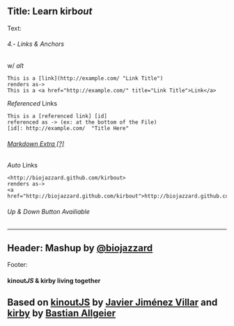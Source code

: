 Title: Learn kirb*out*
----
Text:
###### 4.- Links & Anchors
w/ *alt*
```
This is a [link](http://example.com/ "Link Title")
renders as->
This is a <a href="http://example.com/" title="Link Title">Link</a>
```
*Referenced* Links
```
This is a [referenced link] [id]
referenced as -> (ex: at the bottom of the File)
[id]: http://example.com/  "Title Here"
```
###### [Markdown *Extra* [?]](http://michelf.ca/projects/php-markdown/extra/)
*Auto* Links
```
<http://biojazzard.github.com/kirbout>
renders as->
<a href="http://biojazzard.github.com/kirbout">http://biojazzard.github.com/kirbout</a>
```
###### *Up* & *Down* Button Availiable
----
Header:
Mashup by [@biojazzard](https://github.com/biojazzard)
----
Footer:
#### kinout*JS* & kirby living together
Based on [kinoutJS](https://github.com/soyjavi/Kinout) by [Javier Jiménez Villar](https://github.com/soyjavi) and [kirby](https://github.com/bastianallgeier/kirbycms) by [Bastian Allgeier](https://github.com/bastianallgeier)
----
